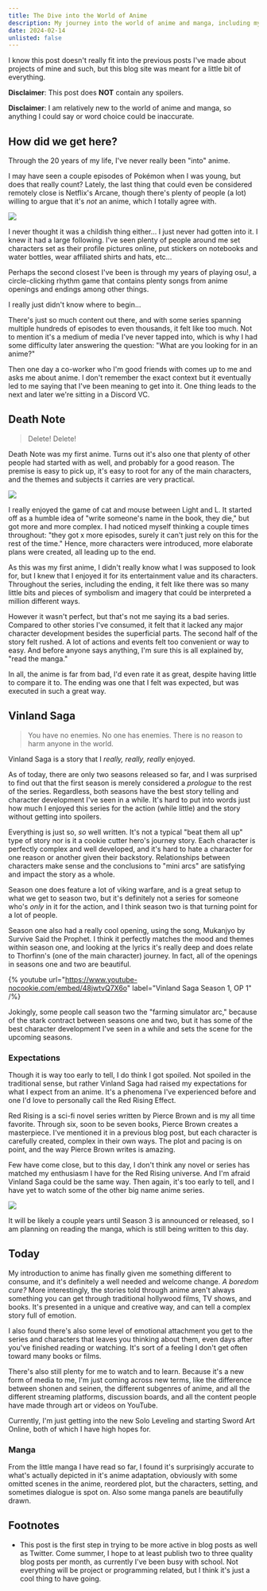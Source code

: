 ```yaml
---
title: The Dive into the World of Anime
description: My journey into the world of anime and manga, including my experiences with Death Note and Vinland Saga..
date: 2024-02-14
unlisted: false
---
```


I know this post doesn't really fit into the previous posts I've made about projects of mine and such, but this blog site was meant for a little bit of everything.

**Disclaimer**: This post does **NOT** contain any spoilers.

**Disclaimer**: I am relatively new to the world of anime and manga, so anything I could say or word choice could be inaccurate.

## How did we get here?

Through the 20 years of my life, I've never really been "into" anime.

I may have seen a couple episodes of Pokémon when I was young, but does that really count? Lately, the last thing that could even be considered remotely close is Netflix's Arcane, though there's plenty of people (a lot) willing to argue that it's *not* an anime, which I totally agree with.

![](/images/2024-02-14-anime/anime.png)

I never thought it was a childish thing either... I just never had gotten into it. I knew it had a large following. I've seen plenty of people around me set characters set as their profile pictures online, put stickers on notebooks and water bottles, wear affiliated shirts and hats, etc...

Perhaps the second closest I've been is through my years of playing osu!, a circle-clicking rhythm game that contains plenty songs from anime openings and endings among other things.

I really just didn't know where to begin...

There's just so much content out there, and with some series spanning multiple hundreds of episodes to even thousands, it felt like too much. Not to mention it's a medium of media I've never tapped into, which is why I had some difficulty later answering the question: "What are you looking for in an anime?"

Then one day a co-worker who I'm good friends with comes up to me and asks me about anime. I don't remember the exact context but it eventually led to me saying that I've been meaning to get into it. One thing leads to the next and later we're sitting in a Discord VC.

## Death Note
> Delete! Delete!

Death Note was my first anime. Turns out it's also one that plenty of other people had started with as well, and probably for a good reason. The premise is easy to pick up, it's easy to root for any of the main characters, and the themes and subjects it carries are very practical.

![](/images/2024-02-14-anime/death-note.png)

I really enjoyed the game of cat and mouse between Light and L. It started off as a humble idea of "write someone's name in the book, they die," but got more and more complex. I had noticed myself thinking a couple times throughout: "they got x more episodes, surely it can't just rely on this for the rest of the time." Hence, more characters were introduced, more elaborate plans were created, all leading up to the end.

As this was my first anime, I didn't really know what I was supposed to look for, but I knew that I enjoyed it for its entertainment value and its characters. Throughout the series, including the ending, it felt like there was so many little bits and pieces of symbolism and imagery that could be interpreted a million different ways.

However it wasn't perfect, but that's not me saying its a bad series. Compared to other stories I've consumed, it felt that it lacked any major character development besides the superficial parts. The second half of the story felt rushed. A lot of actions and events felt too convenient or way to easy. And before anyone says anything, I'm sure this is all explained by, "read the manga."

In all, the anime is far from bad, I'd even rate it as great, despite having little to compare it to. The ending was one that I felt was expected, but was executed in such a great way.

## Vinland Saga
> You have no enemies. No one has enemies. There is no reason to harm anyone in the world.

Vinland Saga is a story that I *really, really, really* enjoyed.

As of today, there are only two seasons released so far, and I was surprised to find out that the first season is merely considered a *prologue* to the rest of the series. Regardless, both seasons have the best story telling and character development I've seen in a while. It's hard to put into words just how much I enjoyed this series for the action (while little) and the story without getting into spoilers.

Everything is just so, *so* well written. It's not a typical "beat them all up" type of story nor is it a cookie cutter hero's journey story. Each character is perfectly complex and well developed, and it's hard to hate a character for one reason or another given their backstory. Relationships between characters make sense and the conclusions to "mini arcs" are satisfying and impact the story as a whole.

Season one does feature a lot of viking warfare, and is a great setup to what we get to season two, but it's definitely not a series for someone who's *only* in it for the action, and I think season two is that turning point for a lot of people.

Season one also had a really cool opening, using the song, Mukanjyo by Survive Said the Prophet. I think it perfectly matches the mood and themes within season one, and looking at the lyrics it's really deep and does relate to Thorfinn's (one of the main character) journey. In fact, all of the openings in seasons one and two are beautiful.

{% youtube url="https://www.youtube-nocookie.com/embed/48jwtvQ7X6o" label="Vinland Saga Season 1, OP 1" /%}

Jokingly, some people call season two the "farming simulator arc," because of the stark contract between seasons one and two, but it has some of the best character development I've seen in a while and sets the scene for the upcoming seasons.

### Expectations

Though it is way too early to tell, I do think I got spoiled. Not spoiled in the traditional sense, but rather Vinland Saga had raised my expectations for what I expect from an anime. It's a phenomena I've experienced before and one I'd love to personally call the Red Rising Effect.

Red Rising is a sci-fi novel series written by Pierce Brown and is my all time favorite. Through six, soon to be seven books, Pierce Brown creates a masterpiece. I've mentioned it in a previous blog post, but each character is carefully created, complex in their own ways. The plot and pacing is on point, and the way Pierce Brown writes is amazing.

Few have come close, but to this day, I don't think any novel or series has matched my enthusiasm I have for the Red Rising universe. And I'm afraid Vinland Saga could be the same way. Then again, it's too early to tell, and I have yet to watch some of the other big name anime series.

![](/images/2024-02-14-anime/vinland-saga.png)

It will be likely a couple years until Season 3 is announced or released, so I am planning on reading the manga, which is still being written to this day.

## Today
My introduction to anime has finally given me something different to consume, and it's definitely a well needed and welcome change. *A boredom cure?* More interestingly, the stories told through anime aren't always something you can get through traditional hollywood films, TV shows, and books. It's presented in a unique and creative way, and can tell a complex story full of emotion.

I also found there's also some level of emotional attachment you get to the series and characters that leaves you thinking about them, even days after you've finished reading or watching. It's sort of a feeling I don't get often toward many books or films.

There's also still plenty for me to watch and to learn. Because it's a new form of media to me, I'm just coming across new terms, like the difference between shonen and seinen, the different subgenres of anime, and all the different streaming platforms, discussion boards, and all the content people have made through art or videos on YouTube.

Currently, I'm just getting into the new Solo Leveling and starting Sword Art Online, both of which I have high hopes for.

### Manga
From the little manga I have read so far, I found it's surprisingly accurate to what's actually depicted in it's anime adaptation, obviously with some omitted scenes in the anime, reordered plot, but the characters, setting, and sometimes dialogue is spot on. Also some manga panels are beautifully drawn.

## Footnotes
- This post is the first step in trying to be more active in blog posts as well as Twitter. Come summer, I hope to at least publish two to three quality blog posts per month, as currently I've been busy with school. Not everything will be project or programming related, but I think it's just a cool thing to have going.